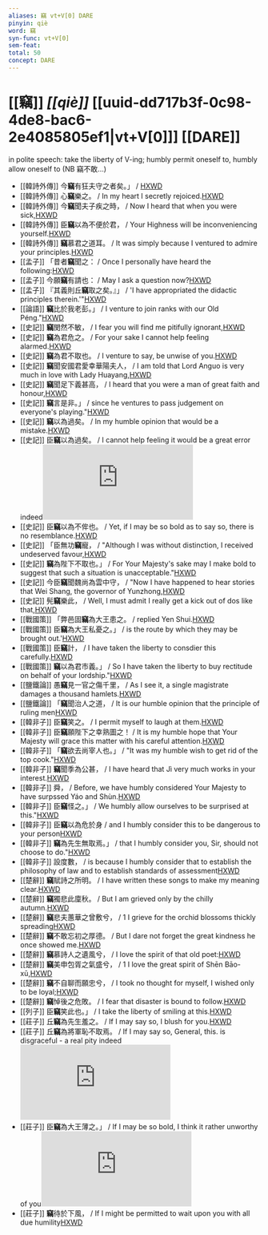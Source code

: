 ```yaml
---
aliases: 竊 vt+V[0] DARE
pinyin: qiè
word: 竊
syn-func: vt+V[0]
sem-feat: 
total: 50
concept: DARE 
---
```

# [[竊]] *[[qiè]]*  [[uuid-dd717b3f-0c98-4de8-bac6-2e4085805ef1|vt+V[0]]] [[DARE]]
in polite speech: take the liberty of V-ing; humbly permit oneself to, humbly allow oneself to (NB 竊不敢...)
 - [[韓詩外傳]] 今**竊**有狂夫守之者矣。」 / [HXWD](https://hxwd.org/textview.html?location=KR1c0066_tls_001-3a.73)
 - [[韓詩外傳]] 心**竊**樂之。 / In my heart I secretly rejoiced.[HXWD](https://hxwd.org/textview.html?location=KR1c0066_tls_002-5a.14)
 - [[韓詩外傳]] 今**竊**聞夫子疾之時， / Now I heard that when you were sick,[HXWD](https://hxwd.org/textview.html?location=KR1c0066_tls_003-24a.27)
 - [[韓詩外傳]] 臣**竊**以為不便於君， / Your Highness will be inconveniencing yourself.[HXWD](https://hxwd.org/textview.html?location=KR1c0066_tls_004-25a.10)
 - [[韓詩外傳]] **竊**慕君之道耳。 / It was simply because I ventured to admire your principles.[HXWD](https://hxwd.org/textview.html?location=KR1c0066_tls_009-22a.30)
 - [[孟子]] 「昔者**竊**聞之： / Once I personally have heard the following:[HXWD](https://hxwd.org/textview.html?location=KR1h0001_tls_003-25a.2)
 - [[孟子]] 今願**竊**有請也： / May I ask a question now?[HXWD](https://hxwd.org/textview.html?location=KR1h0001_tls_004-33a.7)
 - [[孟子]] 『其義則丘**竊**取之矣。』」 / 'I have appropriated the didactic principles therein.'"[HXWD](https://hxwd.org/textview.html?location=KR1h0001_tls_008-25a.1)
 - [[論語]] **竊**比於我老彭。」 / I venture to join ranks with our Old Péng."[HXWD](https://hxwd.org/textview.html?location=KR1h0004_tls_007-2a.1)
 - [[史記]] **竊**閔然不敏， / I fear you will find me pitifully ignorant,[HXWD](https://hxwd.org/textview.html?location=KR2a0001_tls_079-12a.22)
 - [[史記]] **竊**為君危之。 / For your sake I cannot help feeling alarmed.[HXWD](https://hxwd.org/textview.html?location=KR2a0001_tls_079-32a.53)
 - [[史記]] **竊**為君不取也。 / I venture to say, be unwise of you.[HXWD](https://hxwd.org/textview.html?location=KR2a0001_tls_079-32a.73)
 - [[史記]] **竊**聞安國君愛幸華陽夫人， / I am told that Lord Anguo is very much in love with Lady Huayang,[HXWD](https://hxwd.org/textview.html?location=KR2a0001_tls_085-3a.24)
 - [[史記]] **竊**聞足下義甚高， / I heard that you were a man of great faith and honour,[HXWD](https://hxwd.org/textview.html?location=KR2a0001_tls_086-14a.37)
 - [[史記]] **竊**言是非。」 / since he ventures to pass judgement on everyone's playing."[HXWD](https://hxwd.org/textview.html?location=KR2a0001_tls_086-36a.20)
 - [[史記]] **竊**以為過矣。 / In my humble opinion that would be a mistake.[HXWD](https://hxwd.org/textview.html?location=KR2a0001_tls_087-5a.3)
 - [[史記]] 臣**竊**以為過矣。 / I cannot help feeling it would be a great error indeed![HXWD](https://hxwd.org/textview.html?location=KR2a0001_tls_097-5a.34)
 - [[史記]] 臣**竊**以為不侔也。 / Yet, if I may be so bold as to say so, there is no resemblance.[HXWD](https://hxwd.org/textview.html?location=KR2a0001_tls_099-2a.75)
 - [[史記]] 「臣無功**竊**寵， / "Although I was without distinction, I received undeserved favour,[HXWD](https://hxwd.org/textview.html?location=KR2a0001_tls_100-3a.13)
 - [[史記]] **竊**為陛下不取也。」 / For Your Majesty's sake may I make bold to suggest that such a situation is unacceptable."[HXWD](https://hxwd.org/textview.html?location=KR2a0001_tls_101-2a.30)
 - [[史記]] 今臣**竊**聞魏尚為雲中守， / "Now I have happened to hear stories that Wei Shang, the governor of Yunzhong,[HXWD](https://hxwd.org/textview.html?location=KR2a0001_tls_102-12a.48)
 - [[史記]] 髡**竊**樂此， / Well, I must admit I really get a kick out of dos like that,[HXWD](https://hxwd.org/textview.html?location=KR2a0001_tls_126-4a.39)
 - [[戰國策]] 「弊邑固**竊**為大王患之。 / replied Yen Shui.[HXWD](https://hxwd.org/textview.html?location=KR2e0003_tls_001-2a.35)
 - [[戰國策]] 臣**竊**為大王私憂之。」 / is the route by which they may be brought out.'[HXWD](https://hxwd.org/textview.html?location=KR2e0003_tls_001-2a.51)
 - [[戰國策]] 臣**竊**計， / I have taken the liberty to consdier this carefully.[HXWD](https://hxwd.org/textview.html?location=KR2e0003_tls_148-5a.15)
 - [[戰國策]] **竊**以為君市義。」 / So I have taken the liberty to buy rectitude on behalf of your lordship."[HXWD](https://hxwd.org/textview.html?location=KR2e0003_tls_148-5a.20)
 - [[鹽鐵論]] 愚**竊**見一官之傷千里， / As I see it, a single magistrate damages a thousand hamlets.[HXWD](https://hxwd.org/textview.html?location=KR3a0006_tls_001-39a.46)
 - [[鹽鐵論]] 「**竊**聞治人之道， / It is our humble opinion that the principle of ruling men[HXWD](https://hxwd.org/textview.html?location=KR3a0006_tls_001-3a.2)
 - [[韓非子]] 臣**竊**笑之。 / I permit myself to laugh at them.[HXWD](https://hxwd.org/textview.html?location=KR3c0005_tls_001-3a.7)
 - [[韓非子]] 臣**竊**願陛下之幸熟圖之！ / It is my humble hope that Your Majesty will grace this matter with his careful attention.[HXWD](https://hxwd.org/textview.html?location=KR3c0005_tls_002-12a.9)
 - [[韓非子]] 「**竊**欲去尚宰人也。」 / "It was my humble wish to get rid of the top cook."[HXWD](https://hxwd.org/textview.html?location=KR3c0005_tls_031-66a.10)
 - [[韓非子]] **竊**聞季為公甚， / I have heard that Jì very much works in your interest.[HXWD](https://hxwd.org/textview.html?location=KR3c0005_tls_034-47a.2)
 - [[韓非子]] 舜， / Before, we have humbly considered Your Majesty to have surpssed Yáo and Shùn.[HXWD](https://hxwd.org/textview.html?location=KR3c0005_tls_035-35a.11)
 - [[韓非子]] 臣**竊**怪之。」 / We humbly allow ourselves to be surprised at this."[HXWD](https://hxwd.org/textview.html?location=KR3c0005_tls_035-36a.6)
 - [[韓非子]] 臣**竊**以為危於身 / and I humbly consider this to be dangerous to your person[HXWD](https://hxwd.org/textview.html?location=KR3c0005_tls_042-4a.9)
 - [[韓非子]] **竊**為先生無取焉。」 / that I humbly consider you, Sir, should not choose to do."[HXWD](https://hxwd.org/textview.html?location=KR3c0005_tls_042-6a.4)
 - [[韓非子]] 設度數， / is because I humbly consider that to establish the philosophy of law and to establish standards of assessment[HXWD](https://hxwd.org/textview.html?location=KR3c0005_tls_042-7a.5)
 - [[楚辭]] **竊**賦詩之所明。 / I have written these songs to make my meaning clear.[HXWD](https://hxwd.org/textview.html?location=KR4a0001_tls_004-41a.20)
 - [[楚辭]] **竊**獨悲此廩秋。 / But I am grieved only by the chilly autumn.[HXWD](https://hxwd.org/textview.html?location=KR4a0001_tls_008-3a.3)
 - [[楚辭]] **竊**悲夫蕙華之曾敷兮， / 1 I grieve for the orchid blossoms thickly spreading[HXWD](https://hxwd.org/textview.html?location=KR4a0001_tls_008-4a.2)
 - [[楚辭]] **竊**不敢忘初之厚德。 / But I dare not forget the great kindness he once showed me.[HXWD](https://hxwd.org/textview.html?location=KR4a0001_tls_008-5a.33)
 - [[楚辭]] **竊**慕詩人之遺風兮， / I love the spirit of that old poet:[HXWD](https://hxwd.org/textview.html?location=KR4a0001_tls_008-6a.14)
 - [[楚辭]] **竊**美申包胥之氣盛兮， / 1 I love the great spirit of Shēn Bāo-xū,[HXWD](https://hxwd.org/textview.html?location=KR4a0001_tls_008-6a.2)
 - [[楚辭]] **竊**不自聊而願忠兮， / I took no thought for myself, I wished only to be loyal;[HXWD](https://hxwd.org/textview.html?location=KR4a0001_tls_008-8a.8)
 - [[楚辭]] **竊**悼後之危敗。 / I fear that disaster is bound to follow.[HXWD](https://hxwd.org/textview.html?location=KR4a0001_tls_008-9a.13)
 - [[列子]] 臣**竊**笑此也。」
                     / I take the liberty of smiling at this.[HXWD](https://hxwd.org/textview.html?location=KR5c0124_tls_008-7a.13)
 - [[莊子]] 丘**竊**為先生羞之。 / If I may say so, I blush for you.[HXWD](https://hxwd.org/textview.html?location=KR5c0126_tls_029-2a.15)
 - [[莊子]] 丘**竊**為將軍恥不取焉。 / If I may say so, General, this. is disgraceful - a real pity indeed![HXWD](https://hxwd.org/textview.html?location=KR5c0126_tls_029-6a.25)
 - [[莊子]] 臣**竊**為大王薄之。」 / If I may be so bold, I think it rather unworthy of you![HXWD](https://hxwd.org/textview.html?location=KR5c0126_tls_030-6a.21)
 - [[莊子]] **竊**待於下風， / If I might be permitted to wait upon you with all due humility[HXWD](https://hxwd.org/textview.html?location=KR5c0126_tls_031-2a.17)